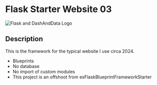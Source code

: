 # Flask Starter Website 03

![Flask and DashAndData Logo](https://venturer.dashanddata.com/website_assets_images/dd_and_flask_02-400x209.png)

## Description
This is the framework for the typical website I use circa 2024.
- Blueprints
- No database
- No import of custom modules
- This project is an offshoot from exFlaskBlueprintFrameworkStarter

